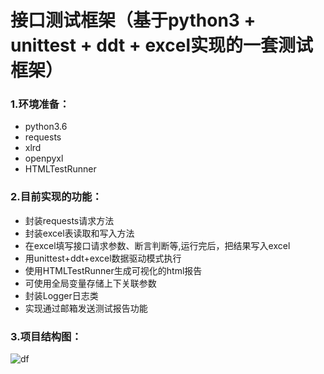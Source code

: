 # 接口测试框架（基于python3 + unittest + ddt + excel实现的一套测试框架）

### 1.环境准备：

- python3.6
- requests
- xlrd
- openpyxl
- HTMLTestRunner

### 2.目前实现的功能：

- 封装requests请求方法
- 封装excel表读取和写入方法
- 在excel填写接口请求参数、断言判断等,运行完后，把结果写入excel
- 用unittest+ddt+excel数据驱动模式执行
- 使用HTMLTestRunner生成可视化的html报告
- 可使用全局变量存储上下关联参数
- 封装Logger日志类
- 实现通过邮箱发送测试报告功能

### 3.项目结构图：
![df](https://github.com/pgsheng/python3_interface/raw/master/img/ProjectStruct.png)


